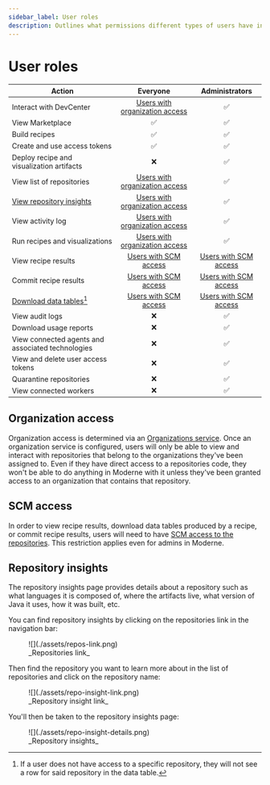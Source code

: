 ```yaml
---
sidebar_label: User roles
description: Outlines what permissions different types of users have in the Moderne Platform.
---
```


# User roles

| Action                                            |       Everyone                    |    Administrators     |
| ------------------------------------------------- | :-------------------------------: | :-------------------: |
| Interact with DevCenter                           | [Users with organization access](#organization-access)    | :white_check_mark:  |
| View Marketplace                                  |       :white_check_mark:        | :white_check_mark:  |
| Build recipes                                     |       :white_check_mark:        | :white_check_mark:  |
| Create and use access tokens                      |       :white_check_mark:        | :white_check_mark:  |
| Deploy recipe and visualization artifacts         |              :x:                  | :white_check_mark:  |
| View list of repositories                         | [Users with organization access](#organization-access)    | :white_check_mark:  |
| [View repository insights](#repository-insights)                          | [Users with organization access](#organization-access)    | :white_check_mark:  |
| View activity log                                 | [Users with organization access](#organization-access)    | :white_check_mark:  |
| Run recipes and visualizations                    | [Users with organization access](#organization-access)    | :white_check_mark:  |
| View recipe results                               | [Users with SCM access](#scm-access)             | [Users with SCM access](#scm-access)|
| Commit recipe results                             | [Users with SCM access](#scm-access)             | [Users with SCM access](#scm-access) | 
| [Download data tables](#user-content-fn-1)[^1]    | [Users with SCM access](#scm-access)             | [Users with SCM access](#scm-access) |
| View audit logs                                   |              :x:                  | :white_check_mark:  |
| Download usage reports                            |              :x:                  | :white_check_mark:  |
| View connected agents and associated technologies |              :x:                  | :white_check_mark:  |
| View and delete user access tokens                |              :x:                  | :white_check_mark:  |
| Quarantine repositories                           |              :x:                  | :white_check_mark:  |
| View connected workers                            |              :x:                  | :white_check_mark:  |

## Organization access

Organization access is determined via an [Organizations service](../how-to-guides/organizations-service.md). Once an organization service is configured, users will only be able to view and interact with repositories that belong to the organizations they've been assigned to. Even if they have direct access to a repositories code, they won't be able to do anything in Moderne with it unless they've been granted access to an organization that contains that repository.

## SCM access

In order to view recipe results, download data tables produced by a recipe, or commit recipe results, users will need to have [SCM access to the repositories](./flow.md#integrating-with-scms). This restriction applies even for admins in Moderne.

[^1]: If a user does not have access to a specific repository, they will not see a row for said repository in the data table.

## Repository insights

The repository insights page provides details about a repository such as what languages it is composed of, where the artifacts live, what version of Java it uses, how it was built, etc.

You can find repository insights by clicking on the repositories link in the navigation bar:

<figure>
  ![](./assets/repos-link.png)
  <figcaption>_Repositories link_</figcaption>
</figure>

Then find the repository you want to learn more about in the list of repositories and click on the repository name:

<figure>
  ![](./assets/repo-insight-link.png)
  <figcaption>_Repository insight link_</figcaption>
</figure>

You'll then be taken to the repository insights page:

<figure>
  ![](./assets/repo-insight-details.png)
  <figcaption>_Repository insights_</figcaption>
</figure>